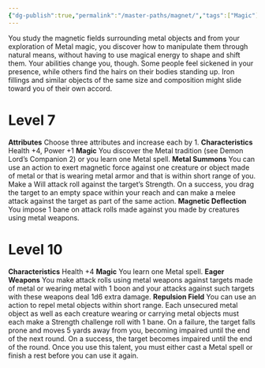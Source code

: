 ```yaml
---
{"dg-publish":true,"permalink":"/master-paths/magnet/","tags":["Magic"]}
---
```


You study the magnetic fields surrounding metal objects and from your exploration of Metal magic, you discover how to manipulate them through natural means, without having to use magical energy to shape and shift them. Your abilities change you, though. Some people feel sickened in your presence, while others find the hairs on their bodies standing up. Iron fillings and similar objects of the same size and composition might slide toward you of their own accord.
# Level 7
**Attributes** Choose three attributes and increase each by 1.
**Characteristics** Health +4, Power +1
**Magic** You discover the Metal tradition (see Demon Lord’s Companion 2) or you learn one Metal spell.
**Metal Summons** You can use an action to exert magnetic force against one creature or object made of metal or that is wearing metal armor and that is within short range of you. Make a Will attack roll against the target’s Strength. On a success, you drag the target to an empty space within your reach and can make a melee attack against the target as part of the same action.
**Magnetic Deflection** You impose 1 bane on attack rolls made against you made by creatures using metal weapons.
# Level 10
**Characteristics** Health +4
**Magic** You learn one Metal spell.
**Eager Weapons** You make attack rolls using metal weapons against targets made of metal or wearing metal with 1 boon and your attacks against such targets with these weapons deal 1d6 extra damage.
**Repulsion Field** You can use an action to repel metal objects within short range. Each unsecured metal object as well as each creature wearing or carrying metal objects must each make a Strength challenge roll with 1 bane. On a failure, the target falls prone and moves 5 yards away from you, becoming impaired until the end of the next round. On a success, the target becomes impaired until the end of the round. Once you use this talent, you must either cast a Metal spell or finish a rest before you can use it again.
